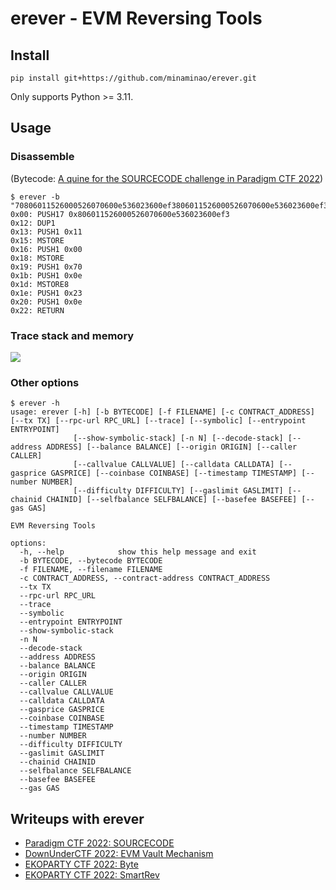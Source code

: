 # erever - EVM Reversing Tools

## Install
```
pip install git+https://github.com/minaminao/erever.git
```

Only supports Python >= 3.11.

## Usage

### Disassemble
(Bytecode: [A quine for the SOURCECODE challenge in Paradigm CTF 2022](https://github.com/minaminao/ctf-blockchain/blob/main/src/ParadigmCTF2022/SourceCode/Quine35Bytes.huff))

```
$ erever -b "70806011526000526070600e536023600ef3806011526000526070600e536023600ef3"
0x00: PUSH17 0x806011526000526070600e536023600ef3
0x12: DUP1
0x13: PUSH1 0x11
0x15: MSTORE
0x16: PUSH1 0x00
0x18: MSTORE
0x19: PUSH1 0x70
0x1b: PUSH1 0x0e
0x1d: MSTORE8
0x1e: PUSH1 0x23
0x20: PUSH1 0x0e
0x22: RETURN
```

### Trace stack and memory
![](https://i.gyazo.com/217facab973e74f0b9181e74beda8fbd.png)

### Other options
```
$ erever -h
usage: erever [-h] [-b BYTECODE] [-f FILENAME] [-c CONTRACT_ADDRESS] [--tx TX] [--rpc-url RPC_URL] [--trace] [--symbolic] [--entrypoint ENTRYPOINT]
              [--show-symbolic-stack] [-n N] [--decode-stack] [--address ADDRESS] [--balance BALANCE] [--origin ORIGIN] [--caller CALLER]
              [--callvalue CALLVALUE] [--calldata CALLDATA] [--gasprice GASPRICE] [--coinbase COINBASE] [--timestamp TIMESTAMP] [--number NUMBER]
              [--difficulty DIFFICULTY] [--gaslimit GASLIMIT] [--chainid CHAINID] [--selfbalance SELFBALANCE] [--basefee BASEFEE] [--gas GAS]

EVM Reversing Tools

options:
  -h, --help            show this help message and exit
  -b BYTECODE, --bytecode BYTECODE
  -f FILENAME, --filename FILENAME
  -c CONTRACT_ADDRESS, --contract-address CONTRACT_ADDRESS
  --tx TX
  --rpc-url RPC_URL
  --trace
  --symbolic
  --entrypoint ENTRYPOINT
  --show-symbolic-stack
  -n N
  --decode-stack
  --address ADDRESS
  --balance BALANCE
  --origin ORIGIN
  --caller CALLER
  --callvalue CALLVALUE
  --calldata CALLDATA
  --gasprice GASPRICE
  --coinbase COINBASE
  --timestamp TIMESTAMP
  --number NUMBER
  --difficulty DIFFICULTY
  --gaslimit GASLIMIT
  --chainid CHAINID
  --selfbalance SELFBALANCE
  --basefee BASEFEE
  --gas GAS
```

## Writeups with erever
- [Paradigm CTF 2022: SOURCECODE](https://github.com/minaminao/ctf-blockchain/tree/main/src/ParadigmCTF2022#sourcecode)
- [DownUnderCTF 2022: EVM Vault Mechanism](https://github.com/minaminao/ctf-blockchain/tree/main/src/DownUnderCTF2022/EVMVaultMechanism)
- [EKOPARTY CTF 2022: Byte](https://github.com/minaminao/ctf-blockchain/tree/main/src/EkoPartyCTF2022)
- [EKOPARTY CTF 2022: SmartRev](https://github.com/minaminao/ctf-blockchain/tree/main/src/EkoPartyCTF2022)
